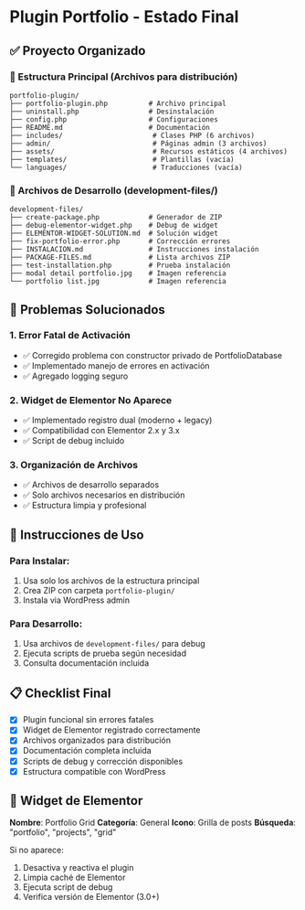 # Plugin Portfolio - Estado Final

## ✅ Proyecto Organizado

### 📁 Estructura Principal (Archivos para distribución)
```
portfolio-plugin/
├── portfolio-plugin.php          # Archivo principal
├── uninstall.php                 # Desinstalación
├── config.php                    # Configuraciones
├── README.md                     # Documentación
├── includes/                      # Clases PHP (6 archivos)
├── admin/                         # Páginas admin (3 archivos)
├── assets/                        # Recursos estáticos (4 archivos)
├── templates/                     # Plantillas (vacía)
└── languages/                     # Traducciones (vacía)
```

### 📁 Archivos de Desarrollo (development-files/)
```
development-files/
├── create-package.php            # Generador de ZIP
├── debug-elementor-widget.php    # Debug de widget
├── ELEMENTOR-WIDGET-SOLUTION.md  # Solución widget
├── fix-portfolio-error.php       # Corrección errores
├── INSTALACION.md                # Instrucciones instalación
├── PACKAGE-FILES.md              # Lista archivos ZIP
├── test-installation.php         # Prueba instalación
├── modal detail portfolio.jpg    # Imagen referencia
└── portfolio list.jpg            # Imagen referencia
```

## 🔧 Problemas Solucionados

### 1. Error Fatal de Activación
- ✅ Corregido problema con constructor privado de PortfolioDatabase
- ✅ Implementado manejo de errores en activación
- ✅ Agregado logging seguro

### 2. Widget de Elementor No Aparece
- ✅ Implementado registro dual (moderno + legacy)
- ✅ Compatibilidad con Elementor 2.x y 3.x
- ✅ Script de debug incluido

### 3. Organización de Archivos
- ✅ Archivos de desarrollo separados
- ✅ Solo archivos necesarios en distribución
- ✅ Estructura limpia y profesional

## 🚀 Instrucciones de Uso

### Para Instalar:
1. Usa solo los archivos de la estructura principal
2. Crea ZIP con carpeta `portfolio-plugin/`
3. Instala via WordPress admin

### Para Desarrollo:
1. Usa archivos de `development-files/` para debug
2. Ejecuta scripts de prueba según necesidad
3. Consulta documentación incluida

## 📋 Checklist Final

- [x] Plugin funcional sin errores fatales
- [x] Widget de Elementor registrado correctamente
- [x] Archivos organizados para distribución
- [x] Documentación completa incluida
- [x] Scripts de debug y corrección disponibles
- [x] Estructura compatible con WordPress

## 🎯 Widget de Elementor

**Nombre**: Portfolio Grid
**Categoría**: General
**Icono**: Grilla de posts
**Búsqueda**: "portfolio", "projects", "grid"

Si no aparece:
1. Desactiva y reactiva el plugin
2. Limpia caché de Elementor
3. Ejecuta script de debug
4. Verifica versión de Elementor (3.0+)
